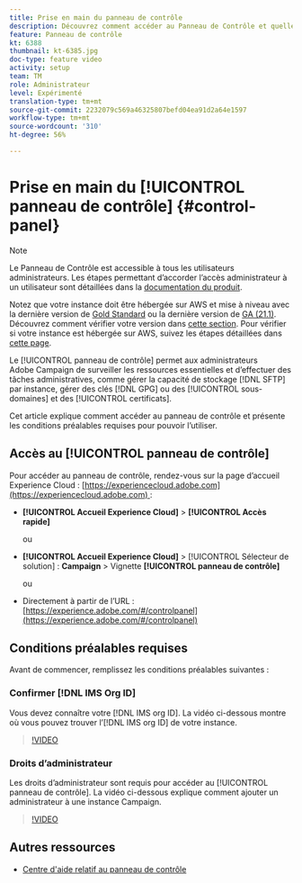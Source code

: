 ```yaml
---
title: Prise en main du panneau de contrôle
description: Découvrez comment accéder au Panneau de Contrôle et quelles sont les conditions préalables pour pouvoir travailler avec le panneau de contrôle.
feature: Panneau de contrôle
kt: 6388
thumbnail: kt-6385.jpg
doc-type: feature video
activity: setup
team: TM
role: Administrateur
level: Expérimenté
translation-type: tm+mt
source-git-commit: 2232079c569a46325807befd04ea91d2a64e1597
workflow-type: tm+mt
source-wordcount: '310'
ht-degree: 56%

---
```



# Prise en main du [!UICONTROL panneau de contrôle] {#control-panel}

>[!NOTE]
>
> Le Panneau de Contrôle est accessible à tous les utilisateurs administrateurs. Les étapes permettant d’accorder l’accès administrateur à un utilisateur sont détaillées dans la [documentation du produit](https://experienceleague.adobe.com/docs/control-panel/using/discover-control-panel/managing-permissions.html?lang=en#discover-control-panel).
>
> Notez que votre instance doit être hébergée sur AWS et mise à niveau avec la dernière version de [Gold Standard](https://experienceleague.adobe.com/docs/campaign-classic/using/release-notes/gs-release/gs-overview.html) ou la dernière version de [GA (21.1)](https://experienceleague.adobe.com/docs/campaign-classic/using/release-notes/latest-release.html?lang=en#release-notes). Découvrez comment vérifier votre version dans [cette section](https://experienceleague.adobe.com/docs/campaign-classic/using/getting-started/starting-with-adobe-campaign/launching-adobe-campaign.html?lang=en#getting-your-campaign-version). Pour vérifier si votre instance est hébergée sur AWS, suivez les étapes détaillées dans [cette page](https://experienceleague.adobe.com/docs/control-panel/using/faq.html).

Le [!UICONTROL panneau de contrôle] permet aux administrateurs Adobe Campaign de surveiller les ressources essentielles et d’effectuer des tâches administratives, comme gérer la capacité de stockage [!DNL SFTP] par instance, gérer des clés [!DNL GPG] ou des [!UICONTROL sous-domaines] et des [!UICONTROL certificats].

Cet article explique comment accéder au panneau de contrôle et présente les conditions préalables requises pour pouvoir l’utiliser.

## Accès au [!UICONTROL panneau de contrôle]

Pour accéder au panneau de contrôle, rendez-vous sur la page d’accueil Experience Cloud : [https://experiencecloud.adobe.com](https://experiencecloud.adobe.com) :

* **[!UICONTROL Accueil Experience Cloud]** > **[!UICONTROL Accès rapide]**

   ou
* **[!UICONTROL Accueil Experience Cloud]** > [!UICONTROL Sélecteur de solution] : **Campaign** > Vignette **[!UICONTROL panneau de contrôle]**

   ou

* Directement à partir de l’URL : [https://experience.adobe.com/#/controlpanel](https://experience.adobe.com/#/controlpanel)

## Conditions préalables requises

Avant de commencer, remplissez les conditions préalables suivantes :

### Confirmer [!DNL IMS Org ID]

Vous devez connaître votre [!DNL IMS org ID]. La vidéo ci-dessous montre où vous pouvez trouver l’[!DNL IMS org ID] de votre instance.

>[!VIDEO](https://video.tv.adobe.com/v/27183?quality=12)

### Droits d’administrateur

Les droits d’administrateur sont requis pour accéder au [!UICONTROL panneau de contrôle].
La vidéo ci-dessous explique comment ajouter un administrateur à une instance Campaign.

>[!VIDEO](https://video.tv.adobe.com/v/27147?quality=12)

## Autres ressources

* [Centre d&#39;aide relatif au panneau de contrôle](https://docs.adobe.com/content/help/fr-FR/control-panel/using/control-panel-home.html)

